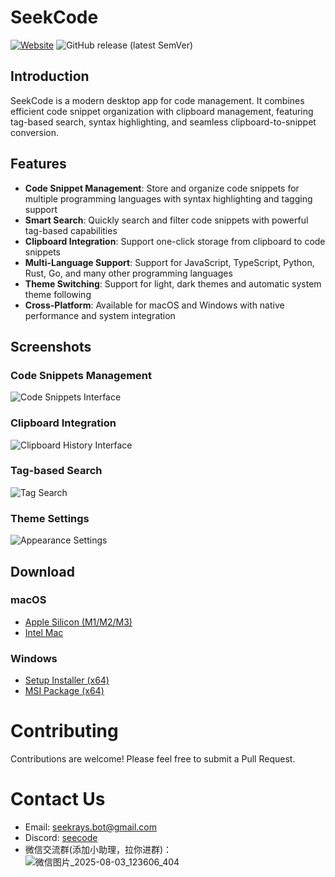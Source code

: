 # SeekCode

[![Website](https://img.shields.io/badge/Website-seekrays.com-blue)](https://seekrays.com/seekcode/)
![GitHub release (latest SemVer)](https://img.shields.io/github/v/release/seekrays/seekcode?sort=semver)

## Introduction

SeekCode is a modern desktop app for code management. It combines efficient code snippet organization with clipboard management, featuring tag-based search, syntax highlighting, and seamless clipboard-to-snippet conversion.

## Features

- **Code Snippet Management**: Store and organize code snippets for multiple programming languages with syntax highlighting and tagging support
- **Smart Search**: Quickly search and filter code snippets with powerful tag-based capabilities
- **Clipboard Integration**: Support one-click storage from clipboard to code snippets
- **Multi-Language Support**: Support for JavaScript, TypeScript, Python, Rust, Go, and many other programming languages
- **Theme Switching**: Support for light, dark themes and automatic system theme following
- **Cross-Platform**: Available for macOS and Windows with native performance and system integration

## Screenshots

### Code Snippets Management
![Code Snippets Interface](https://public-1251960616.cos.ap-nanjing.myqcloud.com/images/code-snippets.png)

### Clipboard Integration
![Clipboard History Interface](https://public-1251960616.cos.ap-nanjing.myqcloud.com/images/clipboard.png)

### Tag-based Search
![Tag Search](https://public-1251960616.cos.ap-nanjing.myqcloud.com/images/tags.png)

### Theme Settings
![Appearance Settings](https://public-1251960616.cos.ap-nanjing.myqcloud.com/images/setting-appearance.png)


## Download

### macOS
- [Apple Silicon (M1/M2/M3)](https://seekrays.com/seekcode/download?t=macos_aarch64)
- [Intel Mac](https://seekrays.com/seekcode/download?t=macos_x64)

### Windows
- [Setup Installer (x64)](https://seekrays.com/seekcode/download?t=windows_setup)
- [MSI Package (x64)](https://seekrays.com/seekcode/download?t=windows_msi)

# Contributing

Contributions are welcome! Please feel free to submit a Pull Request.


# Contact Us
- Email: seekrays.bot@gmail.com
- Discord: [seecode](https://seekrays.com/seekcode/redirect?t=discord)
- 微信交流群(添加小助理，拉你进群)：![微信图片_2025-08-03_123606_404](https://github.com/user-attachments/assets/bb8ac90c-89eb-4b86-8d46-ab068facaa4b)
